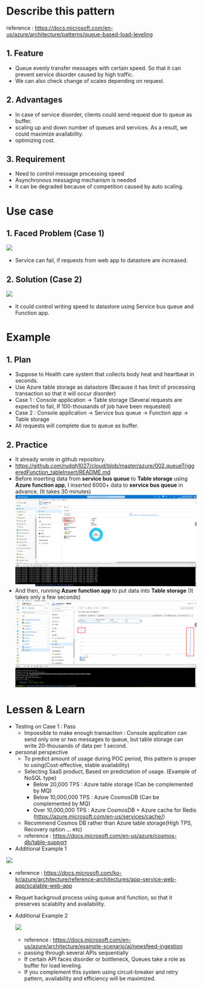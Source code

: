 # Describe this pattern
reference : https://docs.microsoft.com/en-us/azure/architecture/patterns/queue-based-load-leveling

## 1. Feature
- Queue evenly transfer messages with certain speed. So that it can prevent service disorder caused by high traffic.
- We can also check change of scales depending on request.

## 2. Advantages
- In case of service disorder, clients could send request due to queue as buffer.
- scaling up and down number of queues and services. As a result, we could maximize availability.
- optimizing cost.

## 3. Requirement
- Need to control message processing speed
- Asynchronous messaging mechanism is needed
- It can be degraded because of competition caused by auto scaling.

# Use case

## 1. Faced Problem (Case 1)
<img src="https://docs.microsoft.com/ko-kr/azure/architecture/patterns/_images/queue-based-load-leveling-overwhelmed.png"></img>
- Service can fail, if requests from web app to datastore are increased.

## 2. Solution (Case 2)
<img src="https://docs.microsoft.com/ko-kr/azure/architecture/patterns/_images/queue-based-load-leveling-function.png"></img>
- It could control writing speed to datastore using Service bus queue and Function app.

# Example
## 1. Plan
- Suppose to Health care system that collects body heat and heartbeat in seconds.
- Use Azure table storage as datastore (Because it has limit of processing transaction so that it will occur disorder)
- Case 1 : Console application -> Table storage (Several requests are expected to fail, If 100-thousands of job have been requested)
- Case 2 : Console application -> Service bus queue -> Function app -> Table storage
- All requests will complete due to queue as buffer.

## 2. Practice
- It already wrote in github repository.
- https://github.com/rudgh1027/cloud/blob/master/azure/002.queueTriggeredFunction_tableInsert/README.md
- Before inserting data from **service bus queue** to **Table storage** using **Azure function app**, I inserted 6000+ data to **service bus queue** in advance. (It takes 30 minutes)
<img src="../img/loadLeveling_queueCount.png"></img>
- And then, running **Azure function app** to put data into **Table storage** (It takes only a few seconds)
<img src="../img/loadLeveling_tableMetric.png"></img>
# Lessen & Learn
- Testing on Case 1 : Pass
  - Impossible to make enough transaction : Console application can send only one or two messages to queue, but table storage can write 20-thousands of data per 1 second.
- personal perspective
  - To predict amount of usage during POC period, this pattern is proper to using(Cost-effective, stable availability)
  - Selecting SaaS product, Based on predictation of usage. (Example of NoSQL type)
    - Below 20,000 TPS : Azure table storage (Can be complemented by MQ)
    - Below 10,000,000 TPS : Azure CosmosDB (Can be complemented by MQ)
    - Over 10,000,000 TPS : Azure CosmosDB + Azure cache for Redis (https://azure.microsoft.com/en-us/services/cache/)
  - Recommend Cosmos DB rather than Azure table storage(High TPS, Recovery option ... etc)
  - reference : https://docs.microsoft.com/en-us/azure/cosmos-db/table-support
- Additional Example 1 

<img src="https://docs.microsoft.com/ko-kr/azure/architecture/example-scenario/ai/media/mass-ingestion-newsfeeds-architecture.png"></img>

  - reference : https://docs.microsoft.com/ko-kr/azure/architecture/reference-architectures/app-service-web-app/scalable-web-app
  - Requet backgroud process using queue and function, so that it preserves scalablity and availability.

- Additional Example 2 

  <img src="https://docs.microsoft.com/ko-kr/azure/architecture/example-scenario/ai/media/mass-ingestion-newsfeeds-architecture.png"></img>

  - reference : https://docs.microsoft.com/en-us/azure/architecture/example-scenario/ai/newsfeed-ingestion
  - passing through several APIs sequentially
  - If certain API faces disorder or bottleneck, Queues take a role as buffer for load leveling.
  - If you complement this system using circuit-breaker and retry pattern, availability and efficiency will be maximized.

